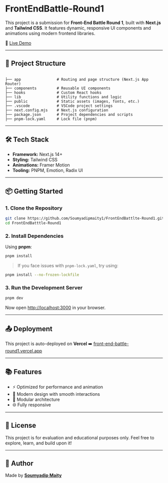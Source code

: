 
#  FrontEndBattle-Round1

This project is a submission for **Front-End Battle Round 1**, built with **Next.js** and **Tailwind CSS**. It features dynamic, responsive UI components and animations using modern frontend libraries.

🔗 [Live Demo](https://front-end-battle-round1.vercel.app)

---

## 📁 Project Structure

```

├── app                # Routing and page structure (Next.js App Router)
├── components         # Reusable UI components
├── hooks              # Custom React hooks
├── lib                # Utility functions and logic
├── public             # Static assets (images, fonts, etc.)
├── .vscode            # VSCode project settings
├── next.config.mjs    # Next.js configuration
├── package.json       # Project dependencies and scripts
├── pnpm-lock.yaml     # Lock file (pnpm)

````

---

## 🛠️ Tech Stack

- **Framework:** Next.js 14+
- **Styling:** Tailwind CSS
- **Animations:** Framer Motion
- **Tooling:** PNPM, Emotion, Radix UI

---

## 📦 Getting Started

### 1. Clone the Repository

```bash
git clone https://github.com/Soumyadipmaity1/FrontEndBattlte-Round1.git
cd FrontEndBatttle-Round1
````

### 2. Install Dependencies

Using **pnpm**:

```bash
pnpm install
```

> If you face issues with `pnpm-lock.yaml`, try using:

```bash
pnpm install --no-frozen-lockfile
```

### 3. Run the Development Server

```bash
pnpm dev
```

Now open [http://localhost:3000](http://localhost:3000) in your browser.

---

## 📤 Deployment

This project is auto-deployed on **Vercel**
➡️ [front-end-battle-round1.vercel.app](https://front-end-battle-round1.vercel.app)

---

## 📚 Features

* ⚡ Optimized for performance and animation
* 🎨 Modern design with smooth interactions
* 🧩 Modular architecture
* 🌐 Fully responsive

---

## 📄 License

This project is for evaluation and educational purposes only. Feel free to explore, learn, and build upon it!

---

## 🙌 Author

Made by **[Soumyadip Maity](https://github.com/Soumyadipmaity1)**
